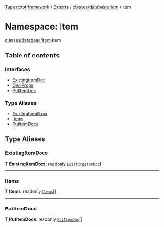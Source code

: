 [Typescript framework](../index.md) / [Exports](../modules.md) / [classes/database/Item](classes_database_Item.md) / Item

# Namespace: Item

[classes/database/Item](classes_database_Item.md).Item

## Table of contents

### Interfaces

- [ExistingItemDoc](../interfaces/classes_database_Item.Item.ExistingItemDoc.md)
- [OwnProps](../interfaces/classes_database_Item.Item.OwnProps.md)
- [PutItemDoc](../interfaces/classes_database_Item.Item.PutItemDoc.md)

### Type Aliases

- [ExistingItemDocs](classes_database_Item.Item.md#existingitemdocs)
- [Items](classes_database_Item.Item.md#items)
- [PutItemDocs](classes_database_Item.Item.md#putitemdocs)

## Type Aliases

### ExistingItemDocs

Ƭ **ExistingItemDocs**: readonly [`ExistingItemDoc`](../interfaces/classes_database_Item.Item.ExistingItemDoc.md)[]

___

### Items

Ƭ **Items**: readonly [`Items`](classes_database_Item.Item.md#items)[]

___

### PutItemDocs

Ƭ **PutItemDocs**: readonly [`PutItemDoc`](../interfaces/classes_database_Item.Item.PutItemDoc.md)[]
